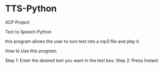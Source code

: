 # TTS-Python
ACP Project

 Text to Speech Python
 
 this program allows the user to turn text into a mp3 file and play it
 
How to Use this program:

  Step 1: Enter the desired text you want in the text box.
  Step 2: Press Instant
